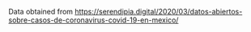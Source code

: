 Data obtained from https://serendipia.digital/2020/03/datos-abiertos-sobre-casos-de-coronavirus-covid-19-en-mexico/